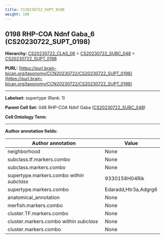 ```yaml
---
title: CS20230722_SUPT_0198
weight: 198
---
```

## 0198 RHP-COA Ndnf Gaba_6 (CS20230722_SUPT_0198)
<b>Hierarchy: </b>
[CS20230722_CLAS_06](../CS20230722_CLAS_06) >
[CS20230722_SUBC_048](../CS20230722_SUBC_048) >
[CS20230722_SUPT_0198](../CS20230722_SUPT_0198)

**PURL:** [https://purl.brain-bican.org/taxonomy/CCN20230722/CS20230722_SUPT_0198](https://purl.brain-bican.org/taxonomy/CCN20230722/CS20230722_SUPT_0198)

---


**Labelset:** supertype (Rank: 1)

**Parent Cell Set:** 048 RHP-COA Ndnf Gaba ([CS20230722_SUBC_048](../CS20230722_SUBC_048))



**Cell Ontology Term:** 

[MARKER GENES.]: #


---

[TRANSFERRED ANNOTATIONS.]: #


[AUTHOR ANNOTATION FIELDS.]: #


**Author annotation fields:**

| Author annotation | Value |
|-------------------|-------|
|neighborhood|None|
|subclass.tf.markers.combo|None|
|subclass.markers.combo|None|
|supertype.markers.combo _within subclass_|9330158H04Rik|
|supertype.markers.combo|Edaradd,Htr3a,Adgrg6|
|anatomical_annotation|None|
|merfish.markers.combo|None|
|cluster.TF.markers.combo|None|
|cluster.markers.combo _within subclass_|None|
|cluster.markers.combo|None|
